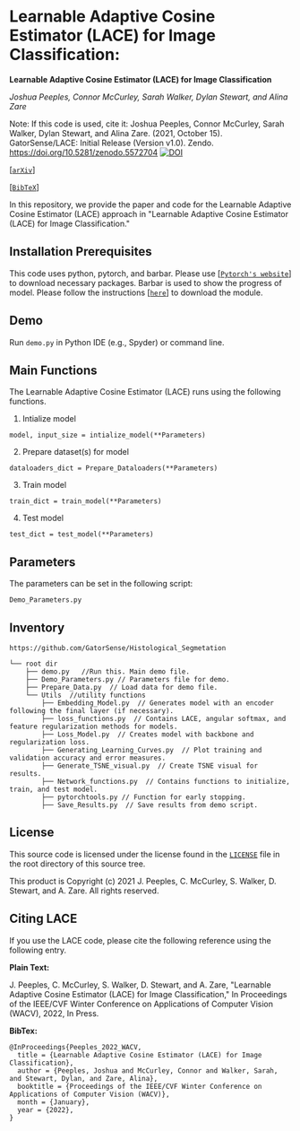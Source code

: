 # Learnable Adaptive Cosine Estimator (LACE) for Image Classification:
**Learnable Adaptive Cosine Estimator (LACE) for Image Classification**

_Joshua Peeples, Connor McCurley, Sarah Walker, Dylan Stewart, and Alina Zare_

Note: If this code is used, cite it: Joshua Peeples, Connor McCurley, Sarah Walker, Dylan Stewart, and Alina Zare. 
(2021, October 15). GatorSense/LACE: Initial Release (Version v1.0). 
Zendo. https://doi.org/10.5281/zenodo.5572704
[![DOI](https://zenodo.org/badge/DOI/10.5281/zenodo.5572704.svg)](https://doi.org/10.5281/zenodo.5572704)

[[`arXiv`](https://arxiv.org/abs/2110.05324)]

[[`BibTeX`](#CitingLACE)]

In this repository, we provide the paper and code for the Learnable Adaptive Cosine Estimator (LACE) approach in "Learnable Adaptive Cosine Estimator (LACE) for Image Classification."

## Installation Prerequisites

This code uses python, pytorch, and barbar. 
Please use [[`Pytorch's website`](https://pytorch.org/get-started/locally/)] to download necessary packages.
Barbar is used to show the progress of model. Please follow the instructions [[`here`](https://github.com/yusugomori/barbar)]
to download the module.

## Demo

Run `demo.py` in Python IDE (e.g., Spyder) or command line. 

## Main Functions

The Learnable Adaptive Cosine Estimator (LACE) runs using the following functions. 

1. Intialize model  

```model, input_size = intialize_model(**Parameters)```

2. Prepare dataset(s) for model

 ```dataloaders_dict = Prepare_Dataloaders(**Parameters)```

3. Train model 

```train_dict = train_model(**Parameters)```

4. Test model

```test_dict = test_model(**Parameters)```


## Parameters
The parameters can be set in the following script:

```Demo_Parameters.py```

## Inventory

```
https://github.com/GatorSense/Histological_Segmetation

└── root dir
    ├── demo.py   //Run this. Main demo file.
    ├── Demo_Parameters.py // Parameters file for demo.
    ├── Prepare_Data.py  // Load data for demo file.
    └── Utils  //utility functions
        ├── Embedding_Model.py  // Generates model with an encoder following the final layer (if necessary). 
        ├── loss_functions.py  // Contains LACE, angular softmax, and feature regularization methods for models.
        ├── Loss_Model.py  // Creates model with backbone and regularization loss.
        ├── Generating_Learning_Curves.py  // Plot training and validation accuracy and error measures.
        ├── Generate_TSNE_visual.py  // Create TSNE visual for results.
        ├── Network_functions.py  // Contains functions to initialize, train, and test model. 
        ├── pytorchtools.py // Function for early stopping.
        ├── Save_Results.py  // Save results from demo script.
```

## License

This source code is licensed under the license found in the [`LICENSE`](LICENSE) 
file in the root directory of this source tree.

This product is Copyright (c) 2021 J. Peeples, C. McCurley, S. Walker, D. Stewart, 
and A. Zare. All rights reserved.

## <a name="CitingLACE"></a>Citing LACE

If you use the LACE code, please cite the following 
reference using the following entry.

**Plain Text:**

J. Peeples, C. McCurley, S. Walker, D. Stewart, and A. Zare, 
"Learnable Adaptive Cosine Estimator (LACE) for Image Classification," 
In Proceedings of the IEEE/CVF Winter Conference on Applications of 
Computer Vision (WACV), 2022, In Press.

**BibTex:**
```
@InProceedings{Peeples_2022_WACV,
  title = {Learnable Adaptive Cosine Estimator (LACE) for Image Classification},
  author = {Peeples, Joshua and McCurley, Connor and Walker, Sarah, and Stewart, Dylan, and Zare, Alina},
  booktitle = {Proceedings of the IEEE/CVF Winter Conference on Applications of Computer Vision (WACV)},
  month = {January},
  year = {2022},
}
```
